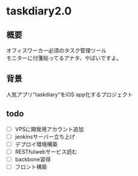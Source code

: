 # taskdiary2.0

## 概要
オフィスワーカー必須のタスク管理ツール  
モニターに付箋貼ってるアナタ、やばいですよ。

## 背景
人気アプリ"taskdiary"をiOS app化するプロジェクト

## todo
- [ ] VPSに開発用アカウント追加
- [ ] jenkinsサーバー立ち上げ
- [ ] デプロイ環境構築
- [ ] RESTfulwebサービス読む
- [ ] backbone習得
- [ ] フロント構築
